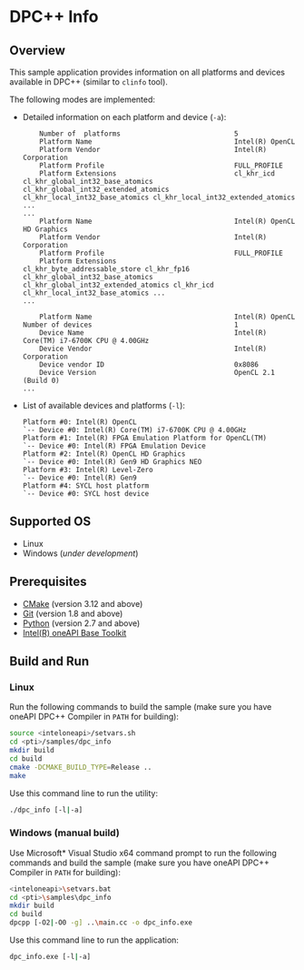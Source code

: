 # DPC++ Info
## Overview
This sample application provides information on all platforms and devices available in DPC++ (similar to `clinfo` tool).

The following modes are implemented:
* Detailed information on each platform and device (`-a`):
    ```
        Number of  platforms                            5
        Platform Name                                   Intel(R) OpenCL
        Platform Vendor                                 Intel(R) Corporation
        Platform Profile                                FULL_PROFILE
        Platform Extensions                             cl_khr_icd cl_khr_global_int32_base_atomics cl_khr_global_int32_extended_atomics cl_khr_local_int32_base_atomics cl_khr_local_int32_extended_atomics ...
    ...
        Platform Name                                   Intel(R) OpenCL HD Graphics
        Platform Vendor                                 Intel(R) Corporation
        Platform Profile                                FULL_PROFILE
        Platform Extensions                             cl_khr_byte_addressable_store cl_khr_fp16 cl_khr_global_int32_base_atomics cl_khr_global_int32_extended_atomics cl_khr_icd cl_khr_local_int32_base_atomics ...
    ...

        Platform Name                                   Intel(R) OpenCL
    Number of devices                                   1
        Device Name                                     Intel(R) Core(TM) i7-6700K CPU @ 4.00GHz
        Device Vendor                                   Intel(R) Corporation
        Device vendor ID                                0x8086
        Device Version                                  OpenCL 2.1 (Build 0)
    ...
    ```

* List of available devices and platforms (`-l`):
    ```
    Platform #0: Intel(R) OpenCL
    `-- Device #0: Intel(R) Core(TM) i7-6700K CPU @ 4.00GHz
    Platform #1: Intel(R) FPGA Emulation Platform for OpenCL(TM)
    `-- Device #0: Intel(R) FPGA Emulation Device
    Platform #2: Intel(R) OpenCL HD Graphics
    `-- Device #0: Intel(R) Gen9 HD Graphics NEO
    Platform #3: Intel(R) Level-Zero
    `-- Device #0: Intel(R) Gen9
    Platform #4: SYCL host platform
    `-- Device #0: SYCL host device
    ```

## Supported OS
- Linux
- Windows (*under development*)

## Prerequisites
- [CMake](https://cmake.org/) (version 3.12 and above)
- [Git](https://git-scm.com/) (version 1.8 and above)
- [Python](https://www.python.org/) (version 2.7 and above)
- [Intel(R) oneAPI Base Toolkit](https://software.intel.com/content/www/us/en/develop/tools/oneapi/base-toolkit.html)

## Build and Run
### Linux
Run the following commands to build the sample (make sure you have oneAPI DPC++ Compiler in `PATH` for building):
```sh
source <inteloneapi>/setvars.sh
cd <pti>/samples/dpc_info
mkdir build
cd build
cmake -DCMAKE_BUILD_TYPE=Release ..
make
```
Use this command line to run the utility:
```sh
./dpc_info [-l|-a]
```
### Windows (manual build)
Use Microsoft* Visual Studio x64 command prompt to run the following commands and build the sample (make sure you have oneAPI DPC++ Compiler in `PATH` for building):
```sh
<inteloneapi>\setvars.bat
cd <pti>\samples\dpc_info
mkdir build
cd build
dpcpp [-O2|-O0 -g] ..\main.cc -o dpc_info.exe
```
Use this command line to run the application:
```sh
dpc_info.exe [-l|-a]
```